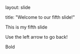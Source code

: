 layout: slide

title: "Welcome to our fifth slide!"

This is my fifth slide

Use the left arrow to go back!

Bold
